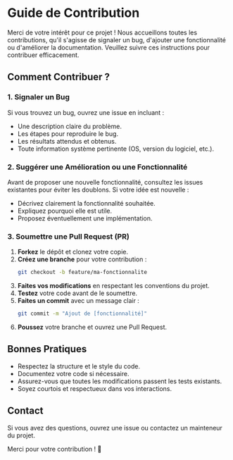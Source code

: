 # Guide de Contribution

Merci de votre intérêt pour ce projet ! Nous accueillons toutes les contributions, qu'il s'agisse de signaler un bug, d'ajouter une fonctionnalité ou d'améliorer la documentation. Veuillez suivre ces instructions pour contribuer efficacement.

## Comment Contribuer ?

### 1. Signaler un Bug

Si vous trouvez un bug, ouvrez une issue en incluant :

- Une description claire du problème.
- Les étapes pour reproduire le bug.
- Les résultats attendus et obtenus.
- Toute information système pertinente (OS, version du logiciel, etc.).

### 2. Suggérer une Amélioration ou une Fonctionnalité

Avant de proposer une nouvelle fonctionnalité, consultez les issues existantes pour éviter les doublons. Si votre idée est nouvelle :

- Décrivez clairement la fonctionnalité souhaitée.
- Expliquez pourquoi elle est utile.
- Proposez éventuellement une implémentation.

### 3. Soumettre une Pull Request (PR)

1. **Forkez** le dépôt et clonez votre copie.
2. **Créez une branche** pour votre contribution :
   ```bash
   git checkout -b feature/ma-fonctionnalite
   ```
3. **Faites vos modifications** en respectant les conventions du projet.
4. **Testez** votre code avant de le soumettre.
5. **Faites un commit** avec un message clair :
   ```bash
   git commit -m "Ajout de [fonctionnalité]"
   ```
6. **Poussez** votre branche et ouvrez une Pull Request.

## Bonnes Pratiques

- Respectez la structure et le style du code.
- Documentez votre code si nécessaire.
- Assurez-vous que toutes les modifications passent les tests existants.
- Soyez courtois et respectueux dans vos interactions.

## Contact

Si vous avez des questions, ouvrez une issue ou contactez un mainteneur du projet.

Merci pour votre contribution ! 🚀
